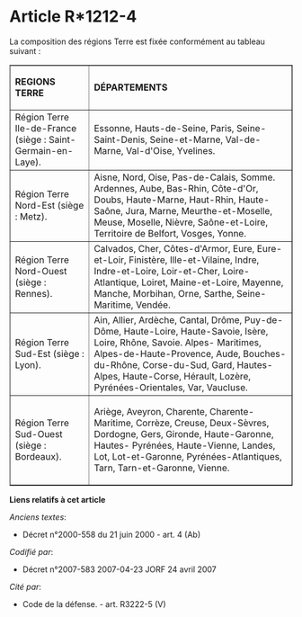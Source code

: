 # Article R*1212-4

La composition des régions Terre est fixée conformément au tableau suivant :

<table border="1">
  <tbody>
    <tr align="left">
      <td>

**REGIONS TERRE**

</td>
      <td>

**DÉPARTEMENTS**

</td>
    </tr>
    <tr align="left">
      <td>Région Terre Ile-de-France (siège : Saint-Germain-en-Laye). </td>
      <td>Essonne, Hauts-de-Seine, Paris, Seine-Saint-Denis, Seine-et-Marne, Val-de-Marne, Val-d'Oise, Yvelines.</td>
    </tr>
    <tr align="left">
      <td>Région Terre Nord-Est (siège : Metz). </td>
      <td>Aisne, Nord, Oise, Pas-de-Calais, Somme. Ardennes, Aube, Bas-Rhin, Côte-d'Or, Doubs, Haute-Marne, Haut-Rhin, Haute-
Saône, Jura, Marne, Meurthe-et-Moselle, Meuse, Moselle, Nièvre, Saône-et-Loire, Territoire de Belfort, Vosges, Yonne.</td>
    </tr>
    <tr align="left">
      <td>Région Terre Nord-Ouest (siège : Rennes). </td>
      <td>Calvados, Cher, Côtes-d'Armor, Eure, Eure-et-Loir, Finistère, Ille-et-Vilaine, Indre, Indre-et-Loire, Loir-et-Cher,
Loire-Atlantique, Loiret, Maine-et-Loire, Mayenne, Manche, Morbihan, Orne, Sarthe, Seine-Maritime, Vendée.</td>
    </tr>
    <tr align="left">
      <td>Région Terre Sud-Est (siège : Lyon). </td>
      <td>Ain, Allier, Ardèche, Cantal, Drôme, Puy-de-Dôme, Haute-Loire, Haute-Savoie, Isère, Loire, Rhône, Savoie. Alpes-
Maritimes, Alpes-de-Haute-Provence, Aude, Bouches-du-Rhône, Corse-du-Sud, Gard, Hautes-Alpes, Haute-Corse, Hérault, Lozère,
Pyrénées-Orientales, Var, Vaucluse.</td>
    </tr>
    <tr align="left">
      <td>Région Terre Sud-Ouest (siège : Bordeaux).</td>
      <td>

Ariège, Aveyron, Charente, Charente-Maritime, Corrèze, Creuse, Deux-Sèvres, Dordogne, Gers, Gironde, Haute-Garonne, Hautes-
Pyrénées, Haute-Vienne, Landes, Lot, Lot-et-Garonne, Pyrénées-Atlantiques, Tarn, Tarn-et-Garonne, Vienne.

</td>
    </tr>
  </tbody>
</table>

**Liens relatifs à cet article**

_Anciens textes_:

  - Décret n°2000-558 du 21 juin 2000 - art. 4 (Ab)

_Codifié par_:

  - Décret n°2007-583 2007-04-23 JORF 24 avril 2007

_Cité par_:

  - Code de la défense. - art. R3222-5 (V)
